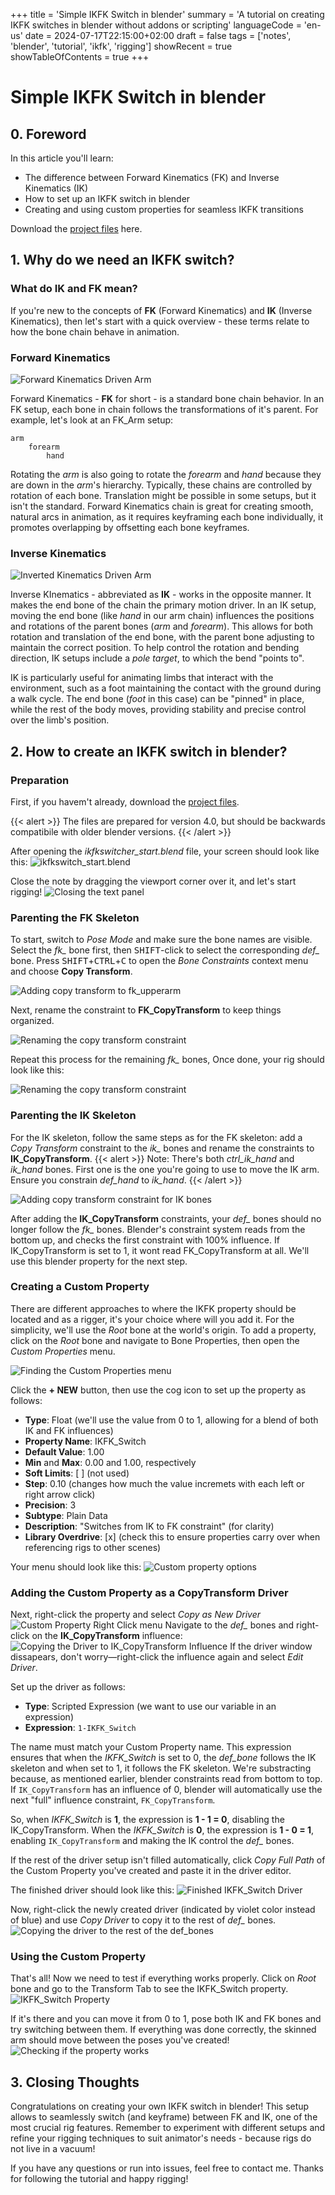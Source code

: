 +++
title = 'Simple IKFK Switch in blender'
summary = 'A tutorial on creating IKFK switches in blender without addons or scripting'
languageCode = 'en-us'
date = 2024-07-17T22:15:00+02:00
draft = false
tags = ['notes', 'blender', 'tutorial', 'ikfk', 'rigging']
showRecent = true
showTableOfContents = true
+++
# Simple IKFK Switch in blender

## 0. Foreword

In this article you'll learn: 
- The difference between Forward Kinematics (FK) and Inverse Kinematics (IK)
- How to set up an IKFK switch in blender
- Creating and using custom properties for seamless IKFK transitions

Download the [project files](https://github.com/arahmitz/am_ikfkswitch_tutorial) here.

## 1. Why do we need an IKFK switch?
### What do IK and FK mean?
If you're new to the concepts of **FK** (Forward Kinematics) and **IK** (Inverse Kinematics), then let's start with a quick overview - these terms relate to how the bone chain behave in animation.

### Forward Kinematics
![Forward Kinematics Driven Arm](/gifs/ikfkswitcher/ikfkswitch_01.gif "Forward Kinematics Driven Arm")

Forward Kinematics - **FK** for short - is a standard bone chain behavior. In an FK setup, each bone in chain follows the transformations of it's parent. For example, let's look at an FK_Arm setup:
```
arm
    forearm
        hand
```
Rotating the *arm* is also going to rotate the *forearm* and *hand* because they are down in the *arm*'s hierarchy. Typically, these chains are controlled by rotation of each bone. Translation might be possible in some setups, but it
isn't the standard. Forward Kinematics chain is great for creating smooth, natural arcs in animation, as it requires keyframing each bone individually, it promotes overlapping by offsetting each bone keyframes.

### Inverse Kinematics
![Inverted Kinematics Driven Arm](/gifs/ikfkswitcher/ikfkswitch_02.gif "Inverted Kinematics Driven Arm")

Inverse KInematics - abbreviated as **IK** - works in the opposite manner. It makes the end bone of the chain the primary motion driver. In an IK setup, moving the end bone (like *hand* in our arm chain) influences the positions and rotations of the parent bones
(*arm* and *forearm*). This allows for both rotation and translation of the end bone, with the parent bone adjusting to maintain the correct position. To help control the rotation and bending direction, IK setups include a *pole target*, to which
the bend "points to".

IK is particularly useful for animating limbs that interact with the environment, such as a foot maintaining the contact with the ground during a walk cycle. The end bone (*foot* in this case) can be "pinned" in place, while the rest of the body moves,
providing stability and precise control over the limb's position.

## 2. How to create an IKFK switch in blender?

### Preparation

First, if you havem't already, download the [project files](https://github.com/arahmitz/am_ikfkswitch_tutorial). 

{{< alert >}}
The files are prepared for version 4.0, but should be backwards compatibile with older blender versions.
{{< /alert >}}  

After opening the *ikfkswitcher_start.blend* file, your screen should look like this:
![ikfkswitch_start.blend](/images/ikfkswitcher/ikfkswitch_01.jpg "Clean ikfkswitch_start.blend file")

Close the note by dragging the viewport corner over it, and let's start rigging!
![Closing the text panel](/gifs/ikfkswitcher/ikfkswitch_03.gif "Closing the text panel")

### Parenting the FK Skeleton

To start, switch to *Pose Mode* and make sure the bone names are visible. Select the *fk_* bone first, then <kbd>SHIFT</kbd>-click to select the corresponding *def_* bone. Press <kbd>SHIFT</kbd>+<kbd>CTRL</kbd>+<kbd>C</kbd> to
open the *Bone Constraints* context menu and choose **Copy Transform**.

![Adding copy transform to fk_upperarm](/gifs/ikfkswitcher/ikfkswitch_04.gif "Adding copy transform to fk_upperarm")

Next, rename the constraint to **FK_CopyTransform** to keep things organized.

![Renaming the copy transform constraint](/gifs/ikfkswitcher/ikfkswitch_05.gif "Renaming the copy transform constraint")

Repeat this process for the remaining *fk_* bones, Once done, your rig should look like this:

![Renaming the copy transform constraint](/gifs/ikfkswitcher/ikfkswitch_06.gif "Remember to check if your constraints works properly!")

### Parenting the IK Skeleton

For the IK skeleton, follow the same steps as for the FK skeleton: add a *Copy Transform* constraint to the *ik_* bones and rename the constraints to **IK_CopyTransform**.
{{< alert >}}
Note: There's both *ctrl_ik_hand* and *ik_hand* bones. First one is the one you're going to use to move the IK arm. Ensure you constrain *def_hand* to *ik_hand*.
{{< /alert >}}  

![Adding copy transform constraint for IK bones](/gifs/ikfkswitcher/ikfkswitch_07.gif "Adding copy transform constraint for IK bones")

After adding the **IK_CopyTransform** constraints, your *def_* bones should no longer follow the *fk_* bones. Blender's constraint system reads from the bottom up, and checks the first constraint with 100% influence. If IK_CopyTransform is set to 1, it wont
read FK_CopyTransform at all. We'll use this blender property for the next step.

### Creating a Custom Property

There are different approaches to where the IKFK property should be located and as a rigger, it's your choice where will you add it. For the simplicity, we'll use the *Root* bone at the world's origin. To add a property, click on the *Root* bone and navigate to
Bone Properties, then open the *Custom Properties* menu.


![Finding the Custom Properties menu](/gifs/ikfkswitcher/ikfkswitch_08.gif "Finding the Custom Properties menu")

Click the **+ NEW** button, then use the cog icon to set up the property as follows:

- **Type**: Float (we'll use the value from 0 to 1, allowing for a blend of both IK and FK influences)
- **Property Name**: IKFK_Switch
- **Default Value**: 1.00
- **Min** and **Max**: 0.00 and 1.00, respectively
- **Soft Limits**: [ ] (not used)
- **Step**: 0.10 (changes how much the value incremets with each left or right arrow click)
- **Precision**: 3
- **Subtype**: Plain Data
- **Description**: "Switches from IK to FK constraint" (for clarity)
- **Library Overdrive**: [x] (check this to ensure properties carry over when referencing rigs to other scenes)

Your menu should look like this:
![Custom property options](/images/ikfkswitcher/ikfkswitch_03.jpg "Custom property options")

### Adding the Custom Property as a CopyTransform Driver

Next, right-click the property and select *Copy as New Driver*
![Custom Property Right Click menu](/images/ikfkswitcher/ikfkswitch_04.jpg "Custom Property Right Click menu")
Navigate to the *def_* bones and right-click on the **IK_CopyTransform** influence:
![Copying the Driver to IK_CopyTransform Influence](/gifs/ikfkswitcher/ikfkswitch_09.gif "Copying the Driver to IK_CopyTransform Influence")
If the driver window dissapears, don't worry—right-click the influence again and select *Edit Driver*.

Set up the driver as follows: 
- **Type**: Scripted Expression (we want to use our variable in an expression)
- **Expression**: `1-IKFK_Switch`

The name must match your Custom Property name. This expression ensures that when the *IKFK_Switch* is set to 0, the *def_bone* follows the IK skeleton and when set to 1, it follows the FK skeleton. We're substracting
because, as mentioned earlier, blender constraints read from bottom to top. If `IK_CopyTransform` has an influence of 0, blender will automatically use the next "full" influence constraint, `FK_CopyTransform`.

So, when *IKFK_Switch* is **1**, the expression is **1 - 1 = 0**, disabling the IK_CopyTransform. When the *IKFK_Switch* is **0**, the expression is **1 - 0 = 1**, enabling `IK_CopyTransform` and making the IK control the *def_* bones. 

If the rest of the driver setup isn't filled automatically, click *Copy Full Path* of the Custom Property you've created and paste it in the driver editor.

The finished driver should look like this:
![Finished IKFK_Switch Driver](/images/ikfkswitcher/ikfkswitch_05.jpg "Finished IKFK_Switch Driver")

Now, right-click the newly created driver (indicated by violet color instead of blue) and use *Copy Driver* to copy it to the rest of *def_* bones.
![Copying the driver to the rest of the *def_bones*](/gifs/ikfkswitcher/ikfkswitch_010.gif "Copying the driver to the rest of the *def_bones*")

### Using the Custom Property

That's all! Now we need to test if everything works properly. Click on *Root* bone and go to the Transform Tab to see the IKFK_Switch property.
![IKFK_Switch Property](/images/ikfkswitcher/ikfkswitch_06.jpg "IKFK_Switch Property in Transform Tab")

If it's there and you can move it from 0 to 1, pose both IK and FK bones and try switching between them. If everything was done correctly, the skinned arm should move between the poses you've created!
![Checking if the property works](/gifs/ikfkswitcher/ikfkswitch_11.gif "Always check if systems you've created work properly")

## 3. Closing Thoughts

Congratulations on creating your own IKFK switch in blender! This setup allows to seamlessly switch (and keyframe) between FK and IK, one of the most crucial rig features. Remember to experiment with different
setups and refine your rigging techniques to suit animator's needs - because rigs do not live in a vacuum!

If you have any questions or run into issues, feel free to contact me. Thanks for following the tutorial and happy rigging!